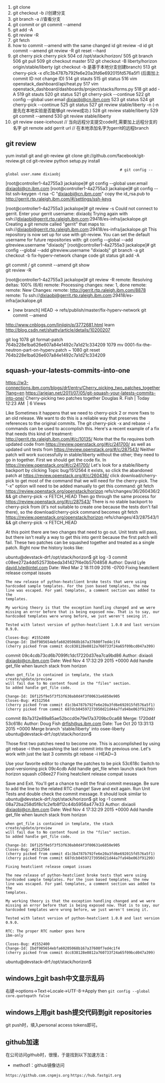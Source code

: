 1. git clone
2. git checkout -b  //创建分支
3. git branch -a //查看分支
4. git commit  or git commit --amend
5. git add -A  
6. git review -R
7. git fetch
8. how to commit --amend with the same changed id
git review -d  id
git commit --amend 
git review -R
git reset --hard  
9. git cherry pick
cherry pick
  504  cd /opt/stack/horizon/
  505  git branch
  506  git pull
  509  git checkout master
  512  git checkout -B liberty/horizon origin/stable/liberty      (git checkout -b 是基于本地分支创建branch)
  513  git cherry-pick -x d1c3b4787b792fe6e20a3fd6e692015fd576a5f1  (后面加上commit ID not change ID)
  514  git stauts
  515  git status
  516  vim openstack_dashboard/api/heat.py
  517  vim openstack_dashboard/dashboards/project/stacks/forms.py
  518  git add -A
  519  git stauts
  520  git status
  521  git cherry-pick --continue
  522  git config --global user.email dixiaobj@cn.ibm.com
  523  git status
  524  git cherry-pick --continue
  525  git status
  527  git review stable/liberty -n   (-n 是先在本地实验是否能够git review成功.)
  528  git review stable/liberty
  529  git commit --amend
  530  git review stable/liberty  
10. git review osee-icehoust   //  当向远程分支提交code时,需要加上远程分支的名字
     git remote add gerrit  url   //  在本地添加名字为gerrit的远程branch
     

## git review
yum install git and git-review
git clone git://github.com/facebook/git-review.git
cd git-review
python setup.py install

                                                        # git config --global user.name dixiaobj
[root@controller1-4a2755a3 jackalope]# git config --global user.email dixiaobj@cn.ibm.com
[root@controller1-4a2755a3 jackalope]# git config --list
 ssh-keygen -t rsa -C "dixiaobj@cn.ibm.com"
copy the id_rsa.pub to http://gerrit.rtp.raleigh.ibm.com/#/settings/ssh-keys


[root@controller1-4a2755a3 jackalope]# git review -s
Could not connect to gerrit.
Enter your gerrit username: dixiaobj
Trying again with ssh://dixiaobj@gerrit.rtp.raleigh.ibm.com:29418/es-infra/jackalope.git
Creating a git remote called "gerrit" that maps to:
        ssh://dixiaobj@gerrit.rtp.raleigh.ibm.com:29418/es-infra/jackalope.git
This repository is now set up for use with git-review. You can set the
default username for future repositories with:
  git config --global --add gitreview.username "dixiaobj"
[root@controller1-4a2755a3 jackalope]# git config --global --add gitreview.username "dixiaobj"
git branch -a
git checkout -b fix-hyperv-network
change code 
git status 
git add -A
 
git commit / git commit --amend
git show   
git review -R 

[root@controller1-4a2755a3 jackalope]# git review -R
remote: Resolving deltas: 100% (6/6)
remote: Processing changes: new: 1, done
remote:
remote: New Changes:
remote:   http://gerrit.rtp.raleigh.ibm.com/8878
remote:
To ssh://dixiaobj@gerrit.rtp.raleigh.ibm.com:29418/es-infra/jackalope.git
* [new branch]      HEAD -> refs/publish/master/fix-hyperv-network
git commit --amend

http://www.cnblogs.com/linjiqin/p/3772681.html  learn 
http://blog.csdn.net/shatty/article/details/10200207


git log
1078  git format-patch 764b228e1ba626e607a84e1492c7a1d21c334209
1079  mv 0001-fix-the-neutron-part-on-hyperv.patch ~
1080  git reset 764b228e1ba626e607a84e1492c7a1d21c334209

## squash-your-latests-commits-into-one
https://w3-connections.ibm.com/blogs/drf/entry/Cherry_picking_two_patches_together?lang=en
https://ariejan.net/2011/07/05/git-squash-your-latests-commits-into-one/
Cherry-picking two patches together
Douglas R. Fish | Today 12:23 AM ‎ | 6 Views
 
Like
Sometimes it happens that we need to cherry-pick 2 or more fixes to an old release. We want to do this is a reliable way that preserves the references to the original commits. The git cherry-pick -x and rebase -i commands can be used to accomplish this.
Here's a recent example of a fix that needs this kind of treatment:
http://gerrit.rtp.raleigh.ibm.com/#/c/10135/
Note that the fix requires both updated code from https://review.openstack.org/#/c/241700/ as well as updated unit tests from https://review.openstack.org/#/c/287543/ Neither patch will work successfully in stable/liberty without the other; they need to go in together.
First we should get the code fix. In https://review.openstack.org/#/c/241700/ Let's look for a stable/liberty backport by clicking Topic bug/1512564
it exists, so click the abandoned patch at https://review.openstack.org/#/c/260436/
click download/cherry-pick to get most of the command that we will need for the cherry-pick. The "-x" option will need to be added manually to get this command:
git fetch https://review.openstack.org/openstack/horizon refs/changes/36/260436/2 && git cherry-pick -x FETCH_HEAD
Then go through the same process for https://review.openstack.org/#/c/287543/
There is no stable backport to cherry-pick from (it's not suitable to create one because the tests don't fail there), so the download/cherry-pick command becomes
git fetch https://review.openstack.org/openstack/horizon refs/changes/43/287543/1 && git cherry-pick -x FETCH_HEAD
 
At this point there are two changes that need to go out. Unit tests will pass, but there isn't really a way to get this into gerrit because the first patch will fail. These two patches can be squashed together and treated as a single patch. Right now the history looks like:
 
ubuntu@devstack-drf:/opt/stack/horizon$ git log -3
commit c08ee272a4dd52573bbeda341427f4e0b5704858
Author: David Lyle <david.lyle@intel.com>
Date:   Wed Mar 2 18:11:09 2016 -0700
    Fixing heatclient release compat issues
    
    The new release of python-heatclient broke tests that were using
    hardcoded sample templates. For the json based templates, the new
    line was escaped. For yaml templates, a comment section was added to the
    templates.
    
    My working theory is that the exception handling changed and we were
    missing an error before that is being exposed now. That is to say, our
    hardcoded templates were wrong before, we just weren't seeing it.
    
    Tested with latest version of python-heatclient 1.0.0 and last version
    0.9.0.
    
    Closes-Bug: #1552400
    Change-Id: Ibdf985654ebfa60205068b167a37600f7ed4c1f4
    (cherry picked from commit dcc838128e0812a760733f24a65f09bcd047a399)
commit 09c4cdb73cd6b7099fc1dc17220d37ea7ca9bd86
Author: dixiaoli <dixiaobj@cn.ibm.com>
Date:   Wed Nov 4 17:32:29 2015 +0000
    Add handle get_file when launch stack from horizon
    
    when get_file is contained in template, the stack create/update/preview
    will fail due to No content found in the "files" section.
    So added handle get_file code.
    
    Change-Id: I6f125f9e5f3f53f630ab0d4f3f00631e6850e905
    Closes-Bug: #1512564
    (cherry picked from commit d1c3b4787b792fe6e20a3fd6e692015fd576a5f1)
    (cherry picked from commit 687dcb04597273950d21d44a7fa94be063f91299)
commit 8b7a312e89a85ae52bccd0e79e17a3709bc0ca68
Merge: 1720d4f 53c618c
Author: Doug Fish <drfish@us.ibm.com>
Date:   Tue Oct 20 13:31:13 2015 +0000
    Merge branch 'stable/liberty' into osee-liberty
ubuntu@devstack-drf:/opt/stack/horizon$
 
Those first two patches need to become one. This is accomplished by using git rebase -i then squashing the last commit into the previous one. Let's work with just the last 3 commits
git rebase -i HEAD~3
 
Use your favorite editor to change the patches to be
pick 53c618c Switch to post-versioning
pick 09c4cdb Add handle get_file when launch stack from horizon
squash c08ee27 Fixing heatclient release compat issues
 
Save and Exit. You'll get a chance to edit the final commit message. Be sure to add the line to the related RTC change! Save and exit again. Run Unit Tests and double check the commit message. It should look similar to
ubuntu@devstack-drf:/opt/stack/horizon$ git log -1
commit 08a72ba258d5f8c1c2efb8f12c44b5956a477e33
Author: dixiaoli <dixiaobj@cn.ibm.com>
Date:   Wed Nov 4 17:32:29 2015 +0000
    Add handle get_file when launch stack from horizon
    
    when get_file is contained in template, the stack create/update/preview
    will fail due to No content found in the "files" section.
    So added handle get_file code.
    
    Change-Id: I6f125f9e5f3f53f630ab0d4f3f00631e6850e905
    Closes-Bug: #1512564
    (cherry picked from commit d1c3b4787b792fe6e20a3fd6e692015fd576a5f1)
    (cherry picked from commit 687dcb04597273950d21d44a7fa94be063f91299)
    
    Fixing heatclient release compat issues
    
    The new release of python-heatclient broke tests that were using
    hardcoded sample templates. For the json based templates, the new
    line was escaped. For yaml templates, a comment section was added to the
    templates.
    
    My working theory is that the exception handling changed and we were
    missing an error before that is being exposed now. That is to say, our
    hardcoded templates were wrong before, we just weren't seeing it.
    
    Tested with latest version of python-heatclient 1.0.0 and last version
    0.9.0.
    
    RTC: The proper RTC number goes here
    ibm-only
    
    Closes-Bug: #1552400
    Change-Id: Ibdf985654ebfa60205068b167a37600f7ed4c1f4
    (cherry picked from commit dcc838128e0812a760733f24a65f09bcd047a399)
ubuntu@devstack-drf:/opt/stack/horizon$


## windows上git bash中文显示乱码
右键->options->Text->Locale->UTF-8->Apply
then
`git config --global core.quotepath false`

## windows上用git bash提交代码到git repositories
git push时，填入personal access tokens即可。

## github加速
在公司访问github时，很慢，于是找到以下加速方法：

- method1：github镜像访问

`https://github.com.cnpmjs.org`
`https://hub.fastgit.org`

